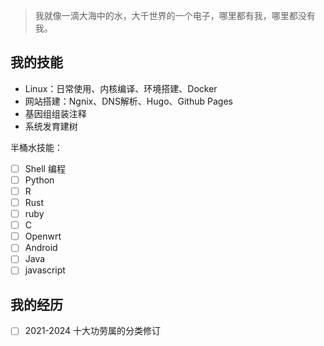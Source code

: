 > 我就像一滴大海中的水，大千世界的一个电子，哪里都有我，哪里都没有我。

## 我的技能

- Linux：日常使用、内核编译、环境搭建、Docker
- 网站搭建：Ngnix、DNS解析、Hugo、Github Pages
- 基因组组装注释
- 系统发育建树

半桶水技能：
- [ ] Shell 编程
- [ ] Python
- [ ] R
- [ ] Rust
- [ ] ruby
- [ ] C
- [ ] Openwrt
- [ ] Android
- [ ] Java
- [ ] javascript

## 我的经历

- [ ] 2021-2024 十大功劳属的分类修订

